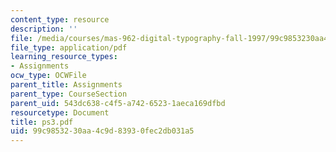 ```yaml
---
content_type: resource
description: ''
file: /media/courses/mas-962-digital-typography-fall-1997/99c9853230aa4c9d83930fec2db031a5_ps3.pdf
file_type: application/pdf
learning_resource_types:
- Assignments
ocw_type: OCWFile
parent_title: Assignments
parent_type: CourseSection
parent_uid: 543dc638-c4f5-a742-6523-1aeca169dfbd
resourcetype: Document
title: ps3.pdf
uid: 99c98532-30aa-4c9d-8393-0fec2db031a5
---
```

